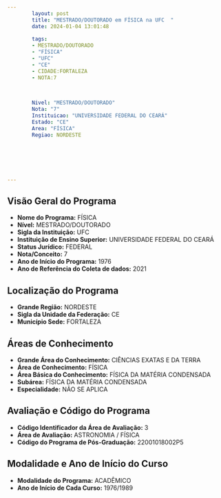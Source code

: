 ```yaml
---
        layout: post
        title: "MESTRADO/DOUTORADO em FÍSICA na UFC  "
        date: 2024-01-04 13:01:48
     
        tags:
        - MESTRADO/DOUTORADO
        - "FÍSICA"
        - "UFC"
        - "CE"
        - CIDADE:FORTALEZA
        - NOTA:7
        
       

        Nivel: "MESTRADO/DOUTORADO"
        Nota: "7"
        Instituicao: "UNIVERSIDADE FEDERAL DO CEARÁ"
        Estado: "CE"
        Area: "FÍSICA"
        Regiao: NORDESTE
        
        
        
        
        
        
---
```

## Visão Geral do Programa
- **Nome do Programa:** FÍSICA
- **Nível:** MESTRADO/DOUTORADO
- **Sigla da Instituição:** UFC
- **Instituição de Ensino Superior:** UNIVERSIDADE FEDERAL DO CEARÁ
- **Status Jurídico:** FEDERAL
- **Nota/Conceito:** 7
- **Ano de Início do Programa:** 1976
- **Ano de Referência do Coleta de dados:** 2021

## Localização do Programa
- **Grande Região:** NORDESTE
- **Sigla da Unidade da Federação:** CE
- **Município Sede:** FORTALEZA

## Áreas de Conhecimento
- **Grande Área do Conhecimento:** CIÊNCIAS EXATAS E DA TERRA
- **Área de Conhecimento:** FÍSICA
- **Área Básica do Conhecimento:** FÍSICA DA MATÉRIA CONDENSADA
- **Subárea:** FÍSICA DA MATÉRIA CONDENSADA
- **Especialidade:** NÃO SE APLICA

## Avaliação e Código do Programa
- **Código Identificador da Área de Avaliação:** 3
- **Área de Avaliação:** ASTRONOMIA / FÍSICA
- **Código do Programa de Pós-Graduação:** 22001018002P5


## Modalidade e Ano de Início do Curso
- **Modalidade do Programa:** ACADÊMICO
- **Ano de Início de Cada Curso:** 1976/1989
